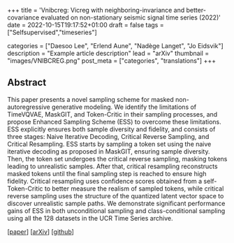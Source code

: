 +++
title = 'Vnibcreg: Vicreg with neighboring-invariance and better-covariance evaluated on non-stationary seismic signal time series (2022)'
date = 2022-10-15T19:17:52+01:00
draft = false
tags = ["Selfsupervised","timeseries"]

categories = ["Daesoo Lee", "Erlend Aune", "Nadège Langet", "Jo Eidsvik"] 
description =  "Example article description"
lead = "arXiv"
thumbnail = "images/VNIBCREG.png"
post_meta = ["categories", "translations"]
+++

## Abstract
This paper presents a novel sampling scheme for masked non-autoregressive generative modeling. We identify the limitations of TimeVQVAE, MaskGIT, and Token-Critic in their sampling processes, and propose Enhanced Sampling Scheme (ESS) to overcome these limitations. ESS explicitly ensures both sample diversity and fidelity, and consists of three stages: Naive Iterative Decoding, Critical Reverse Sampling, and Critical Resampling. ESS starts by sampling a token set using the naive iterative decoding as proposed in MaskGIT, ensuring sample diversity. Then, the token set undergoes the critical reverse sampling, masking tokens leading to unrealistic samples. After that, critical resampling reconstructs masked tokens until the final sampling step is reached to ensure high fidelity. Critical resampling uses confidence scores obtained from a self-Token-Critic to better measure the realism of sampled tokens, while critical reverse sampling uses the structure of the quantized latent vector space to discover unrealistic sample paths. We demonstrate significant performance gains of ESS in both unconditional sampling and class-conditional sampling using all the 128 datasets in the UCR Time Series archive.

[[paper]()]
[[arXiv](https://arxiv.org/abs/2204.02697)]
[[github]()]